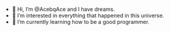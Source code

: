 - 👋 Hi, I’m @AcebqAce and I have dreams.
- 👀 I’m interested in everything that happened in this universe.
- 🌱 I’m currently learning how to be a good programmer.


<!---
AcebqAce/AcebqAce is a ✨ special ✨ repository because its `README.md` (this file) appears on your GitHub profile.
You can click the Preview link to take a look at your changes.
--->
